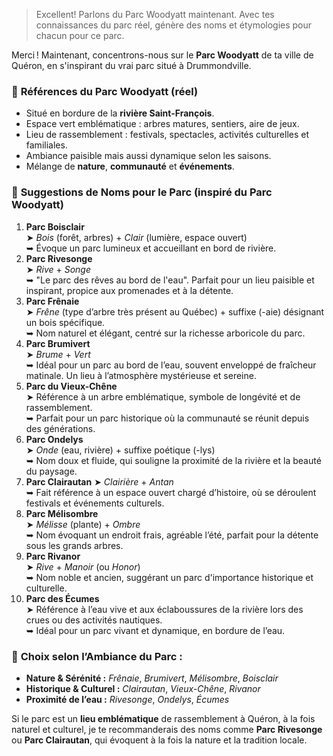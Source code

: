 > Excellent! Parlons du Parc Woodyatt maintenant. Avec tes connaissances du parc réel, génère des noms et étymologies pour chacun pour ce parc.

Merci ! Maintenant, concentrons-nous sur le **Parc Woodyatt** de ta ville de Quéron, en s'inspirant du vrai parc situé à Drummondville.

### 🌳 **Références du Parc Woodyatt (réel)**

- Situé en bordure de la **rivière Saint-François**.
- Espace vert emblématique : arbres matures, sentiers, aire de jeux.
- Lieu de rassemblement : festivals, spectacles, activités culturelles et familiales.
- Ambiance paisible mais aussi dynamique selon les saisons.
- Mélange de **nature**, **communauté** et **événements**.

### 🌲 **Suggestions de Noms pour le Parc (inspiré du Parc Woodyatt)**

1. **Parc Boisclair**  
    ➤ _Bois_ (forêt, arbres) + _Clair_ (lumière, espace ouvert)  
    ➥ Évoque un parc lumineux et accueillant en bord de rivière.   
2. **Parc Rivesonge**  
    ➤ _Rive_ + _Songe_  
    ➥ "Le parc des rêves au bord de l'eau". Parfait pour un lieu paisible et inspirant, propice aux promenades et à la détente.
3. **Parc Frênaie**  
    ➤ _Frêne_ (type d’arbre très présent au Québec) + suffixe (-aie) désignant un bois spécifique.  
    ➥ Nom naturel et élégant, centré sur la richesse arboricole du parc.
4. **Parc Brumivert**  
    ➤ _Brume_ + _Vert_  
    ➥ Idéal pour un parc au bord de l’eau, souvent enveloppé de fraîcheur matinale. Un lieu à l’atmosphère mystérieuse et sereine.
5. **Parc du Vieux-Chêne**  
    ➤ Référence à un arbre emblématique, symbole de longévité et de rassemblement.  
    ➥ Parfait pour un parc historique où la communauté se réunit depuis des générations.
6. **Parc Ondelys**  
    ➤ _Onde_ (eau, rivière) + suffixe poétique (-lys)  
    ➥ Nom doux et fluide, qui souligne la proximité de la rivière et la beauté du paysage.
7. **Parc Clairautan** 
    ➤ _Clairière_ + _Antan_  
    ➥ Fait référence à un espace ouvert chargé d’histoire, où se déroulent festivals et événements culturels.
8. **Parc Mélisombre**  
    ➤ _Mélisse_ (plante) + _Ombre_  
    ➥ Nom évoquant un endroit frais, agréable l’été, parfait pour la détente sous les grands arbres.
9. **Parc Rivanor**  
    ➤ _Rive_ + _Manoir_ (ou _Honor_)  
    ➥ Nom noble et ancien, suggérant un parc d'importance historique et culturelle.
10. **Parc des Écumes**  
    ➤ Référence à l’eau vive et aux éclaboussures de la rivière lors des crues ou des activités nautiques.  
    ➥ Idéal pour un parc vivant et dynamique, en bordure de l’eau.

### 🌟 **Choix selon l’Ambiance du Parc :**

- **Nature & Sérénité :** _Frênaie_, _Brumivert_, _Mélisombre_, _Boisclair_    
- **Historique & Culturel :** _Clairautan_, _Vieux-Chêne_, _Rivanor_
- **Proximité de l’eau :** _Rivesonge_, _Ondelys_, _Écumes_

Si le parc est un **lieu emblématique** de rassemblement à Quéron, à la fois naturel et culturel, je te recommanderais des noms comme **Parc Rivesonge** ou **Parc Clairautan**, qui évoquent à la fois la nature et la tradition locale.

